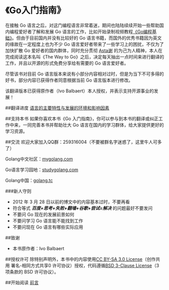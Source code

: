 《Go入门指南》
===================

在接触 Go 语言之后，对这门编程语言非常着迷，期间也陆陆续续开始一些帮助国内编程爱好者了解和发展 Go 语言的工作，比如开始录制视频教程[《Go编程基础》](https://github.com/Unknwon/go-fundamental-programming)。但由于目前国内并没有比较好的 Go 语言书籍，而国外的优秀书籍因为英文的缘故在一定程度上也为不少 Go 语言爱好者带来了一些学习上的困扰，不仅为了加快扩散 Go 爱好者的国内群体，同时充分贯彻 [Asta谢](https://github.com/astaxie) 的为己为人精神，本人在完成阅读这本名叫《The Way to Go》之后，决定每天抽出一点时间来进行翻译的工作，并且以开源的形式免费分享给有需要的 Go 语言爱好者。

尽管该书对目前 Go 语言版本来说有小部分内容相对过时，但是为当下不可多得的好书，部分内容已获得作者同意根据当前 Go 语言版本进行修改。

该翻译版本已获得原作者（Ivo Balbaert）本人授权，并表示支持开源事业的发展！

##翻译进度
[语言的主要特性与发展的环境和影响因素](eBook/01.2.md)

##支持本书
如果你喜欢本书《Go 入门指南》，你可以参与到本书的翻译或纠正工作中来，一同完善本书并帮助壮大 Go 语言在国内的学习群体，给大家提供更好的学习资源。

##交流
欢迎大家加入QQ群：259316004（不要被群名字迷惑了，这里牛人可多了）

Golang中文社区：[mygolang.com](http://mygolang.com)

Go语言学习园地：[studygolang.com](http://studygolang.com/)

Golang中国：[golang.tc](http://www.golang.tc/)

###新人守则
- 2012 年 3 月 28 日以前的博文中的内容基本过时，不要再看
- 符合等式 ***百度+思考+失败+翻墙+谷歌+尝试=解决*** 的问题最好不要发问
- 不要问 Go 现在的发展前景如何
- 不要问学习 Go 语言能不能找到工作
- 不要问现在 Go 语言有哪些实际应用

##致谢
- 本书原作者：Ivo Balbaert

##授权许可
除特别声明外，本书中的内容使用[CC BY-SA 3.0 License](http://creativecommons.org/licenses/by-sa/3.0/)（创作共用 署名-相同方式共享0 许可协议）授权，代码遵循[BSD 3-Clause License](https://github.com/astaxie/build-web-application-with-golang/blob/master/LICENSE.md)（3 项条款的 BSD 许可协议）。

##开始阅读
[前言](./eBook/preface.md)
